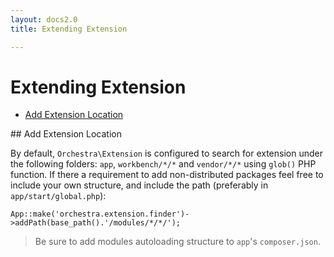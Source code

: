 ```yaml
---
layout: docs2.0
title: Extending Extension

---
```


Extending Extension
==============

* [Add Extension Location](#add-location)

<article id="add-location">
## Add Extension Location

By default, `Orchestra\Extension` is configured to search for extension under the following folders: `app`, `workbench/*/*` and `vendor/*/*` using `glob()` PHP function. If there a requirement to add non-distributed packages feel free to include your own structure, and include the path (preferably in `app/start/global.php`):

	App::make('orchestra.extension.finder')->addPath(base_path().'/modules/*/*/');

> Be sure to add modules autoloading structure to `app`'s `composer.json`.

</article>